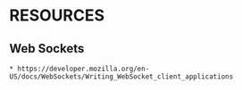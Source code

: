 RESOURCES
=========

Web Sockets
-----------

    * https://developer.mozilla.org/en-US/docs/WebSockets/Writing_WebSocket_client_applications